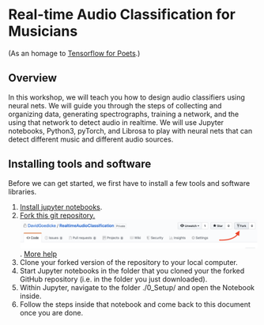 # Real-time Audio Classification for Musicians
(As an homage to [Tensorflow for Poets](https://codelabs.developers.google.com/codelabs/tensorflow-for-poets/#0).)

## Overview 
In this workshop, we will teach you how to design audio classifiers using neural nets. We will guide you through the steps of collecting and organizing data, generating spectrographs, training a network, and the using that network to detect audio in realtime. We will use Jupyter notebooks, Python3, pyTorch, and Librosa to play with neural nets that can detect different music and different audio sources. 

## Installing tools and software
Before we can get started, we first have to install a few tools and software libraries.

1. [Install jupyter notebooks](https://jupyter.readthedocs.io/en/latest/install.html).
3. [Fork this git repository.](https://github.com/FAR-Lab/Developing-and-Designing-Interactive-Devices/wiki/Forking-a-GitHub-project) ![Fork](images/HowToFork.png). [More help](https://help.github.com/en/articles/fork-a-repo)
4. Clone your forked version of the repository to your local computer.
5. Start Jupyter notebooks in the folder that you cloned your the forked GitHub repository (i.e. in the folder you just downloaded).
6. Within Jupyter, navigate to the folder ./0_Setup/ and open the Notebook inside. 
7. Follow the steps inside that notebook and come back to this document once you are done.

```	